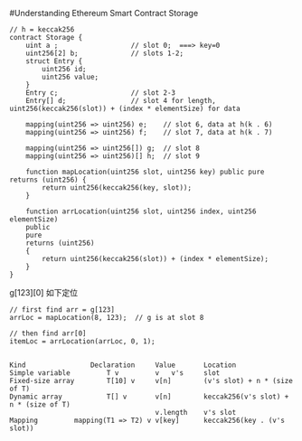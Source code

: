 #Understanding Ethereum Smart Contract Storage

    // h = keccak256
    contract Storage {
        uint a ;                  // slot 0;  ===> key=0
        uint256[2] b;             // slots 1-2;
        struct Entry {
            uint256 id;
            uint256 value;
        }
        Entry c;                  // slot 2-3
        Entry[] d;                // slot 4 for length, uint256(keccak256(slot)) + (index * elementSize) for data

        mapping(uint256 => uint256) e;    // slot 6, data at h(k . 6)
        mapping(uint256 => uint256) f;    // slot 7, data at h(k . 7)

        mapping(uint256 => uint256[]) g;  // slot 8
        mapping(uint256 => uint256)[] h;  // slot 9

        function mapLocation(uint256 slot, uint256 key) public pure returns (uint256) {
            return uint256(keccak256(key, slot));
        }

        function arrLocation(uint256 slot, uint256 index, uint256 elementSize)
        public
        pure
        returns (uint256)
        {
            return uint256(keccak256(slot)) + (index * elementSize);
        }
    }
    
  g[123][0] 如下定位

    // first find arr = g[123]
    arrLoc = mapLocation(8, 123);  // g is at slot 8

    // then find arr[0]
    itemLoc = arrLocation(arrLoc, 0, 1);


    Kind	            Declaration	    Value	    Location
    Simple variable	        T v	        v	v's     slot
    Fixed-size array	    T[10] v	    v[n]	    (v's slot) + n * (size of T)
    Dynamic array	        T[] v	    v[n]	    keccak256(v's slot) + n * (size of T)
                                        v.length	v's slot
    Mapping	        mapping(T1 => T2) v	v[key]	    keccak256(key . (v's slot))
